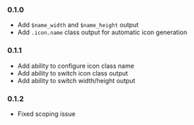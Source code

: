 ### 0.1.0

- Add `$name_width` and `$name_height` output
- Add `.icon.name` class output for automatic icon generation


### 0.1.1

- Add ability to configure icon class name
- Add ability to switch icon class output
- Add ability to switch width/height output

### 0.1.2 

- Fixed scoping issue